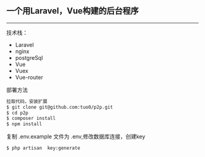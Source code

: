 ## 一个用Laravel，Vue构建的后台程序

---

技术栈：
* Laravel
* nginx
* postgreSql
* Vue
* Vuex
* Vue-router

部署方法
```bash
拉取代码，安装扩展
$ git clone git@github.com:tuo0/p2p.git
$ cd p2p
$ composer install
$ npm install
```

复制 .env.example 文件为 .env,修改数据库连接，创建key
```bash
$ php artisan  key:generate
```



